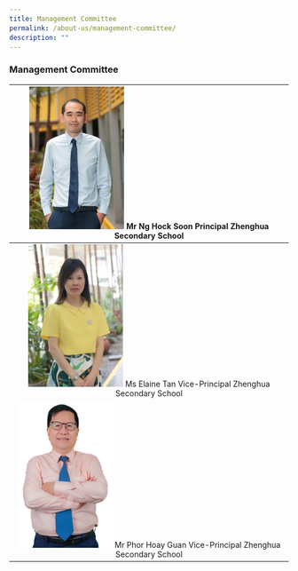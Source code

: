 ```yaml
---
title: Management Committee
permalink: /about-us/management-committee/
description: ""
---
```

### Management Committee

| <img src="/images/principalsmessage.jpg"       style="width:35%">  Mr Ng Hock Soon Principal Zhenghua Secondary School |
|:---:|
| <img src="/images/Ms-Elaine-Tan-200x300.jpg"       style="width:35%">  Ms Elaine Tan Vice-Principal Zhenghua Secondary School |
| <img src="/images/3-Mr-Phor-Hoay-Guan-VP2-03-194x300.png"       style="width:35%">  Mr Phor Hoay Guan Vice-Principal Zhenghua Secondary School |

